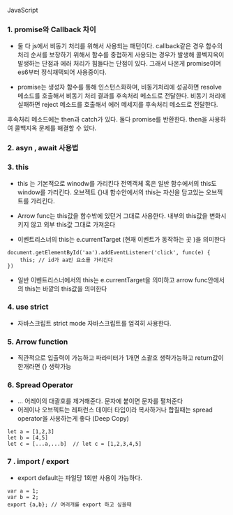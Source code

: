 JavaScript

### 1. promise와 Callback 차이

- 둘 다 js에서 비동기 처리를 위해서 사용되는 패턴이다. callback같은 경우 함수의 처리 순서를 보장하기 위해서 함수를 중첩하게 사용되는 경우가 발생해  콜벡지옥이 발생하는 단점과 에러 처리가 힘들다는 단점이 있다. 그래서 나온게 promise이며 es6부터 정식채택되어 사용중이다.

- promise는 생성자 함수를 통해 인스턴스화하며, 비동기처리에 성공하면 resolve 메소드를 호출해서
비동기 처리 결과를 후속처리 메소드로 전달한다. 비동기 처리에 실패하면 reject 메소드를 호출해서
에러 메세지를 후속처리 메소드로 전달한다.

후속처리 메소드에는 then과 catch가 있다. 둘다 promise를 반환한다.
then을 사용하여 콜백지옥 문제를 해결할 수 있다.

### 2. asyn , await 사용법


### 3. this
- this 는 기본적으로 winodw를 가리킨다 전역객체 혹은 일반 함수에서의 this도 window를 가리킨다. 오브젝트 {}내 함수안에서의 this는 자신을 담고있는 오브젝트를 가리킨다.

- Arrow func는 this값을 함수밖에 있던거 그대로 사용한다.
내부의 this값을 변화시키지 않고 외부 this값 그대로 가져온다

- 이벤트리스너의 this는 e.currentTarget (현재 이벤트가 동작하는 곳 )을 의미한다
```
document.getElementById('aa').addEventListener('click', func(e) {
    this; // id가 aa인 요소를 가리킨다
}) 
```

- 일반 이벤트리스너에서의 this는 e.currentTarget을 의미하고 arrow func안에서의 this는 바깥의 this값을 의미한다

### 4. use strict
- 자바스크립트 strict mode 자바스크립트를 엄격히 사용한다.

### 5. Arrow function
- 직관적으로 입출력이 가능하고 파라미터가 1개면 소괄호 생략가능하고 return값이 한개라면 {} 생략가능

### 6. Spread Operator
- ... 어레이의 대괄호를 제거해준다. 문자에 붙이면 문자를 펼처준다
- 어레이나 오브젝트는 레퍼런스 데이터 타입이라 복사하거나 합칠때는 spread operator을 사용하는게 좋다 (Deep Copy)
```
let a = [1,2,3]
let b = [4,5]
let c = [...a,...b]  // let c = [1,2,3,4,5]
```

### 7 . import / export
- export default는 파일당 1회만 사용이 가능하다.
```
var a = 1;
var b = 2;
export {a,b}; // 여러개를 export 하고 싶을때
```
